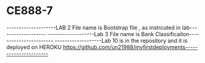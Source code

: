 # CE888-7


--------------------LAB 2   File name is Bootstrap file , as instrcuted in lab-------------------
-------------------Lab 3  File name is Bank Classificaiton-----------------------
-------------------Lab 10 is in the repository and it is deployed on HEROKU   https://github.com/un21988/myfirstdeployments----------------------
